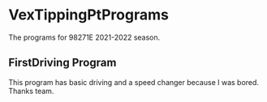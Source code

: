 # VexTippingPtPrograms
The programs for 98271E 2021-2022 season.

## FirstDriving Program
This program has basic driving and a speed changer because I was bored. Thanks team. 
